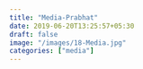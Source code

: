 ```yaml
---
title: "Media-Prabhat"
date: 2019-06-20T13:25:57+05:30
draft: false
image: "/images/18-Media.jpg"
categories: ["media"]
---
```


